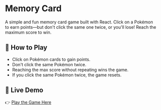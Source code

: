 # Memory Card

A simple and fun memory card game built with React. Click on a Pokémon to earn points—but don't click the same one twice, or you'll lose! Reach the maximum score to win.

## 🧠 How to Play

- Click on Pokémon cards to gain points.
- Don't click the same Pokémon twice.
- Reaching the max score without repeating wins the game.
- If you click the same Pokémon twice, the game resets.

## 🔗 Live Demo

👉 [Play the Game Here](https://beautiful-selkie-a53b77.netlify.app/)
